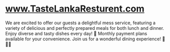 # www.TasteLankaResturent.com
We are excited to offer our guests a delightful mess service, featuring a variety of delicious and perfectly prepared meals for both lunch and dinner. Enjoy diverse and tasty dishes every day! 🌟  Monthly payment plans available for your convenience. Join us for a wonderful dining experience! 🏨👨‍🍳
